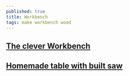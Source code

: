 ```yaml
---
published: true
title: Workbench
tags: make workbench wood
---
```

## [The clever Workbench](https://www.youtube.com/watch?v=TPVq0zXKy3c)

## [Homemade table with built saw](https://www.youtube.com/watch?v=8r4tfG3qJn0)